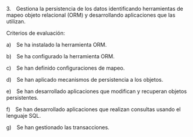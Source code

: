 3. Gestiona la persistencia de los datos identificando herramientas de mapeo objeto relacional (ORM) y desarrollando aplicaciones que las utilizan.

Criterios de evaluación:

a) Se ha instalado la herramienta ORM.

b) Se ha configurado la herramienta ORM.

c) Se han definido configuraciones de mapeo.

d) Se han aplicado mecanismos de persistencia a los objetos.

e) Se han desarrollado aplicaciones que modifican y recuperan objetos persistentes.

f) Se han desarrollado aplicaciones que realizan consultas usando el lenguaje SQL.

g) Se han gestionado las transacciones.
